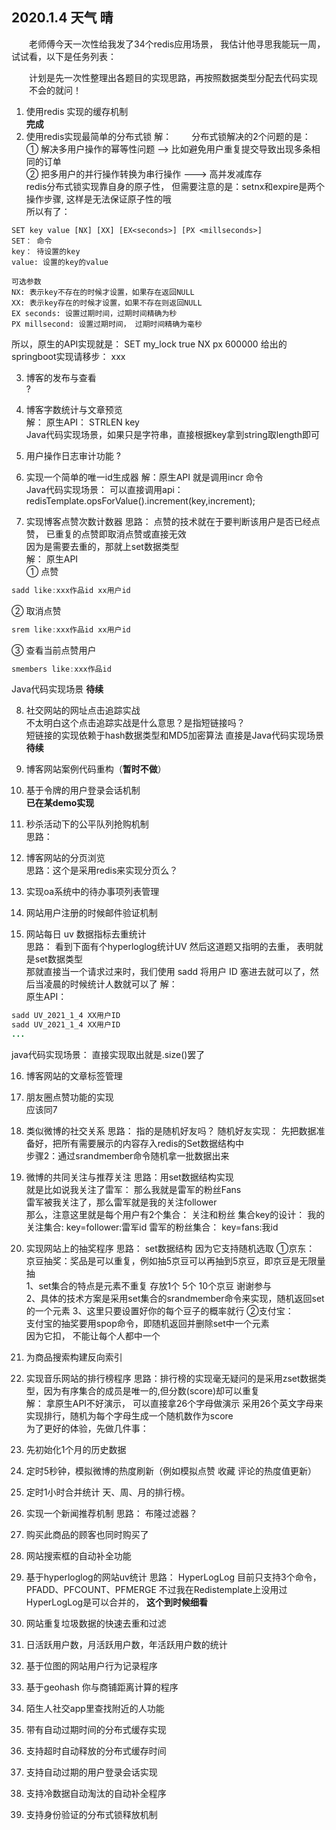## 2020.1.4 天气 晴

&emsp;&emsp;老师傅今天一次性给我发了34个redis应用场景，
我估计他寻思我能玩一周，试试看，以下是任务列表：   

&emsp;&emsp;计划是先一次性整理出各题目的实现思路，再按照数据类型分配去代码实现  
&emsp;&emsp;不会的就问！  

1. 使用redis 实现的缓存机制				     	
__完成__
2. 使用redis实现最简单的分布式锁
解：
&emsp;&emsp;分布式锁解决的2个问题的是：  
① 解决多用户操作的幂等性问题  --> 比如避免用户重复提交导致出现多条相同的订单  
② 把多用户的并行操作转换为串行操作  ---> 高并发减库存  
redis分布式锁实现靠自身的原子性， 但需要注意的是：setnx和expire是两个操作步骤, 这样是无法保证原子性的哦     
所以有了：
```shell
SET key value [NX] [XX] [EX<seconds>] [PX <millseconds>] 
SET： 命令
key： 待设置的key
value: 设置的key的value

可选参数
NX: 表示key不存在的时候才设置，如果存在返回NULL
XX: 表示key存在的时候才设置，如果不存在则返回NULL
EX seconds: 设置过期时间，过期时间精确为秒
PX millsecond: 设置过期时间， 过期时间精确为毫秒
```
所以，原生的API实现就是： SET my_lock true NX px 600000
给出的springboot实现请移步： xxx  

3. 博客的发布与查看  
?

4. 博客字数统计与文章预览  
解： 原生API： STRLEN key  
Java代码实现场景，如果只是字符串，直接根据key拿到string取length即可  

5. 用户操作日志审计功能
?

6. 实现一个简单的唯一id生成器
解：原生API 就是调用incr 命令  
Java代码实现场景： 可以直接调用api：redisTemplate.opsForValue().increment(key,increment);  

7. 实现博客点赞次数计数器
思路： 点赞的技术就在于要判断该用户是否已经点赞， 已重复的点赞即取消点赞或直接无效  
因为是需要去重的，那就上set数据类型  
解：  原生API  
① 点赞   
```java
sadd like:xxx作品id xx用户id  
```
② 取消点赞    
```java
srem like:xxx作品id xx用户id  
```
③ 查看当前点赞用户  
```java
smembers like:xxx作品id
```
Java代码实现场景 __待续__  

8. 社交网站的网址点击追踪实战  
不太明白这个点击追踪实战是什么意思？是指短链接吗？  
短链接的实现依赖于hash数据类型和MD5加密算法
直接是Java代码实现场景 __待续__

9. 博客网站案例代码重构（__暂时不做__）

10. 基于令牌的用户登录会话机制  
__已在某demo实现__ 

11. 秒杀活动下的公平队列抢购机制  
思路：

12. 博客网站的分页浏览  
思路：这个是采用redis来实现分页么？

13. 实现oa系统中的待办事项列表管理  


14. 网站用户注册的时候邮件验证机制  


15. 网站每日 uv 数据指标去重统计  
思路： 看到下面有个hyperloglog统计UV 然后这道题又指明的去重， 表明就是set数据类型  
那就直接当一个请求过来时，我们使用 sadd 将用户 ID 塞进去就可以了，然后当凌晨的时候统计人数就可以了
解：  
原生API：  
```java
sadd UV_2021_1_4 XX用户ID
sadd UV_2021_1_4 XX用户ID
...
```
java代码实现场景： 直接实现取出就是.size()罢了


16. 博客网站的文章标签管理  


17. 朋友圈点赞功能的实现  
应该同7

18. 类似微博的社交关系
思路： 指的是随机好友吗？ 
随机好友实现：  先把数据准备好，把所有需要展示的内容存入redis的Set数据结构中    
步骤2：通过srandmember命令随机拿一批数据出来  


19. 微博的共同关注与推荐关注
思路：用set数据结构实现  
就是比如说我关注了雷军： 那么我就是雷军的粉丝Fans  
雷军被我关注了，那么雷军就是我的关注follower  
那么，注意这里就是每个用户有2个集合：  关注和粉丝
集合key的设计：
我的关注集合: key=follower:雷军id
雷军的粉丝集合： key=fans:我id

20. 实现网站上的抽奖程序
思路：  set数据结构 因为它支持随机选取
①京东：  
京豆抽奖：奖品是可以重复，例如抽5京豆可以再抽到5京豆，即京豆是无限量抽  
1、set集合的特点是元素不重复 存放1个 5个 10个京豆 谢谢参与  
2、具体的技术方案是采用set集合的srandmember命令来实现，随机返回set的一个元素 
3、这里只要设置好你的每个豆子的概率就行 
②支付宝：  
支付宝的抽奖要用spop命令，即随机返回并删除set中一个元素  
因为它扣， 不能让每个人都中一个  

21. 为商品搜索构建反向索引

22. 实现音乐网站的排行榜程序
思路：排行榜的实现毫无疑问的是采用zset数据类型，因为有序集合的成员是唯一的,但分数(score)却可以重复  
解： 拿原生API不好演示， 可以直接拿26个字母做演示 
采用26个英文字母来实现排行，随机为每个字母生成一个随机数作为score  
为了更好的体验，先做几件事：  
1. 先初始化1个月的历史数据  
2. 定时5秒钟，模拟微博的热度刷新（例如模拟点赞 收藏 评论的热度值更新）  
3. 定时1小时合并统计 天、周、月的排行榜。  

23. 实现一个新闻推荐机制
思路： 布隆过滤器？


24. 购买此商品的顾客也同时购买了



25. 网站搜索框的自动补全功能



26. 基于hyperloglog的网站uv统计
思路： HyperLogLog 目前只支持3个命令，PFADD、PFCOUNT、PFMERGE  不过我在Redistemplate上没用过  
HyperLogLog是可以合并的， __这个到时候细看__


27. 网站重复垃圾数据的快速去重和过滤

28. 日活跃用户数，月活跃用户数，年活跃用户数的统计

29. 基于位图的网站用户行为记录程序

30. 基于geohash 你与商铺距离计算的程序

31. 陌生人社交app里查找附近的人功能

32. 带有自动过期时间的分布式缓存实现

33. 支持超时自动释放的分布式缓存时间

34. 支持自动过期的用户登录会话实现

35. 支持冷数据自动淘汰的自动补全程序

36. 支持身份验证的分布式锁释放机制

